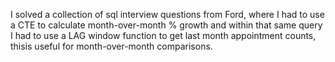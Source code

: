 I solved a collection of sql interview questions from Ford, where I had to use  a CTE to calculate month-over-month % growth and within that same query I had to use a LAG window function to get last month appointment counts, thisis useful for month-over-month comparisons.
